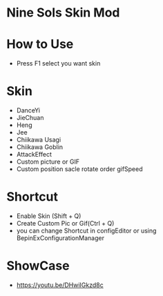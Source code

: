 # Nine Sols Skin Mod

# How to Use
- Press F1 select you want skin

# Skin
- DanceYi
- JieChuan
- Heng
- Jee
- Chiikawa Usagi
- Chiikawa Goblin
- AttackEffect
- Custom picture or GIF
- Custom position sacle rotate order gifSpeed

# Shortcut
- Enable Skin (Shift + Q) 
- Create Custom Pic or Gif(Ctrl + Q) 
- you can change Shortcut in configEditor or using BepinExConfigurationManager

# ShowCase
- https://youtu.be/DHwiIGkzd8c
